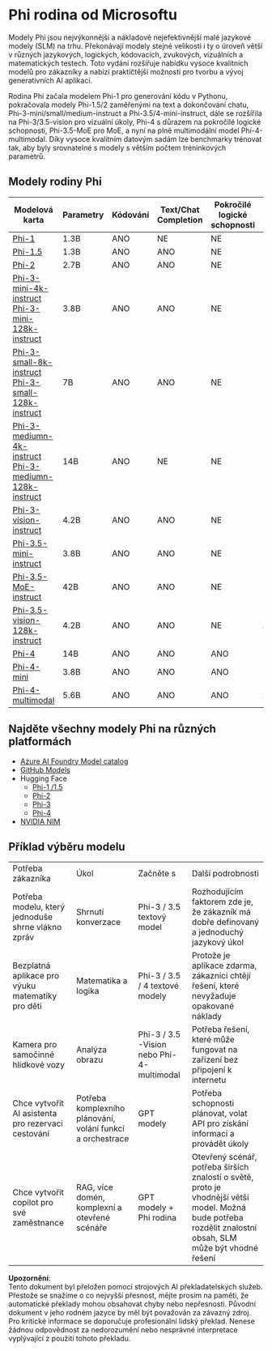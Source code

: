 # Phi rodina od Microsoftu

Modely Phi jsou nejvýkonnější a nákladově nejefektivnější malé jazykové modely (SLM) na trhu. Překonávají modely stejné velikosti i ty o úroveň větší v různých jazykových, logických, kódovacích, zvukových, vizuálních a matematických testech. Toto vydání rozšiřuje nabídku vysoce kvalitních modelů pro zákazníky a nabízí praktičtější možnosti pro tvorbu a vývoj generativních AI aplikací.

Rodina Phi začala modelem Phi-1 pro generování kódu v Pythonu, pokračovala modely Phi-1.5/2 zaměřenými na text a dokončování chatu, Phi-3-mini/small/medium-instruct a Phi-3.5/4-mini-instruct, dále se rozšířila na Phi-3/3.5-vision pro vizuální úkoly, Phi-4 s důrazem na pokročilé logické schopnosti, Phi-3.5-MoE pro MoE, a nyní na plně multimodální model Phi-4-multimodal. Díky vysoce kvalitním datovým sadám lze benchmarky trénovat tak, aby byly srovnatelné s modely s větším počtem tréninkových parametrů.

## Modely rodiny Phi

<div style="font-size:8px">

| Modelová karta | Parametry | Kódování | Text/Chat Completion | Pokročilé logické schopnosti | Vize | Zvuk | MoE |
| - | - | - | - | - | - | - | - |
|[Phi-1](https://huggingface.co/microsoft/phi-1)|1.3B| ANO| NE | NE |NE |NE |NE |
|[Phi-1.5](https://huggingface.co/microsoft/phi-1_5)|1.3B| ANO|ANO| NE |NE |NE |NE |
|[Phi-2](https://huggingface.co/microsoft/phi-1_5)|2.7B| ANO|ANO| NE |NE |NE |NE |
|[Phi-3-mini-4k-instruct](https://huggingface.co/microsoft/Phi-3-mini-4k-instruct)<br/>[Phi-3-mini-128k-instruct](https://huggingface.co/microsoft/Phi-3-mini-128k-instruct)|3.8B| ANO|ANO| NE |NE |NE |NE |
|[Phi-3-small-8k-instruct](https://huggingface.co/microsoft/Phi-3-small-8k-instruct)<br/>[Phi-3-small-128k-instruct](https://huggingface.co/microsoft/Phi-3-small-128k-instruct)<br/>|7B| ANO|ANO| NE |NE |NE |NE |
|[Phi-3-mediumn-4k-instruct](https://huggingface.co/microsoft/Phi-3-medium-4k-instruct)<br>[Phi-3-mediumn-128k-instruct](https://huggingface.co/microsoft/Phi-3-medium-128k-instruct)|14B|ANO|NE| NE |NE |NE |NE |
|[Phi-3-vision-instruct](https://huggingface.co/microsoft/Phi-3-vision-128k-instruct)|4.2B|ANO|ANO|NE |NE |NE |NE |
|[Phi-3.5-mini-instruct](https://huggingface.co/microsoft/Phi-3.5-mini-instruct)|3.8B|ANO|ANO| NE |NE |NE |NE |
|[Phi-3.5-MoE-instruct](https://huggingface.co/microsoft/Phi-3.5-MoE-instruct)|42B|ANO|ANO| NE |NE |NE |ANO |
|[Phi-3.5-vision-128k-instruct](https://huggingface.co/microsoft/Phi-3.5-vision-instruct)|4.2B|ANO|ANO| NE |ANO |NE |NE |
|[Phi-4](https://huggingface.co/microsoft/phi-4)|14B|ANO|ANO| ANO |NE |NE |NE |
|[Phi-4-mini](../../../../../md/01.Introduction/01)|3.8B|ANO|ANO| ANO |NE |NE |NE |
|[Phi-4-multimodal](../../../../../md/01.Introduction/01)|5.6B|ANO|ANO| ANO |ANO |ANO |NE |

</div>

## **Najděte všechny modely Phi na různých platformách**

- [Azure AI Foundry Model catalog](https://ai.azure.com/explore/models?selectedCollection=phi)
- [GitHub Models](https://github.com/marketplace?query=Phi&type=models)
- Hugging Face
  - [Phi-1 /1.5](https://huggingface.co/collections/microsoft/phi-1-6626e29134744e94e222d572)
  - [Phi-2](https://huggingface.co/microsoft/phi-2)
  - [Phi-3](https://huggingface.co/collections/microsoft/phi-3-6626e15e9585a200d2d761e3)
  - [Phi-4](https://huggingface.co/collections/microsoft/phi-4-677e9380e514feb5577a40e4) 
- [NVIDIA NIM](https://build.nvidia.com/search?q=Phi)

## Příklad výběru modelu

| | | | |
|-|-|-|-|
|Potřeba zákazníka|Úkol|Začněte s|Další podrobnosti|
|Potřeba modelu, který jednoduše shrne vlákno zpráv|Shrnutí konverzace|Phi-3 / 3.5 textový model|Rozhodujícím faktorem zde je, že zákazník má dobře definovaný a jednoduchý jazykový úkol|
|Bezplatná aplikace pro výuku matematiky pro děti|Matematika a logika|Phi-3 / 3.5 / 4 textové modely|Protože je aplikace zdarma, zákazníci chtějí řešení, které nevyžaduje opakované náklady|
|Kamera pro samočinné hlídkové vozy|Analýza obrazu|Phi-3 / 3.5 -Vision nebo Phi-4-multimodal|Potřeba řešení, které může fungovat na zařízení bez připojení k internetu|
|Chce vytvořit AI asistenta pro rezervaci cestování|Potřeba komplexního plánování, volání funkcí a orchestrace|GPT modely|Potřeba schopnosti plánovat, volat API pro získání informací a provádět úkoly|
|Chce vytvořit copilot pro své zaměstnance|RAG, více domén, komplexní a otevřené scénáře|GPT modely + Phi rodina|Otevřený scénář, potřeba širších znalostí o světě, proto je vhodnější větší model. Možná bude potřeba rozdělit znalostní obsah, SLM může být vhodné řešení|

**Upozornění**:  
Tento dokument byl přeložen pomocí strojových AI překladatelských služeb. Přestože se snažíme o co nejvyšší přesnost, mějte prosím na paměti, že automatické překlady mohou obsahovat chyby nebo nepřesnosti. Původní dokument v jeho rodném jazyce by měl být považován za závazný zdroj. Pro kritické informace se doporučuje profesionální lidský překlad. Nenese žádnou odpovědnost za nedorozumění nebo nesprávné interpretace vyplývající z použití tohoto překladu.